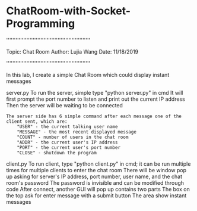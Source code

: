 # ChatRoom-with-Socket-Programming
''''''''''''''''''''''''''''''''''''''''''''''''''''''

Topic: Chat Room
Author: Lujia Wang
Date: 11/18/2019

''''''''''''''''''''''''''''''''''''''''''''''''''''''

In this lab, I create a simple Chat Room which could display instant messages


server.py
	To run the server, simple type "python server.py" in cmd
	It will first prompt the port number to listen and print out the current IP address
	Then the server will be waiting to be connected

	The server side has 6 simple command after each message one of the client sent, which are:
		"USER" - the current talking user name
		"MESSAGE" - the most recent displayed message
		"COUNT" - number of users in the chat room
		"ADDR" - the current user's IP address
		"PORT" - the current user's port number
		"CLOSE" - shutdown the program

client.py
	To run client, type "python client.py" in cmd; it can be run multiple times for multiple clients to enter the chat room
	There will be window pop up asking for server's IP address, port number, user name, and the chat room's password 
		The password is invisible and can be modified through code
	After connect, another GUI will pop up contains two parts
		The box on the top ask for enter message with a submit button
		The area show instant messages
